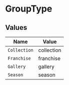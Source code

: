 # GroupType


## Values

| Name         | Value        |
| ------------ | ------------ |
| `Collection` | collection   |
| `Franchise`  | franchise    |
| `Gallery`    | gallery      |
| `Season`     | season       |
